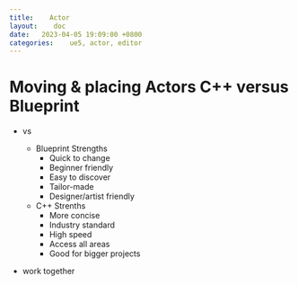 ```yaml
---
title:    Actor
layout:    doc
date:   2023-04-05 19:09:00 +0800
categories:    ue5, actor, editor
---
```


# Moving & placing Actors  C++ versus Blueprint

- vs
	- Blueprint Strengths
		- Quick to change
		- Beginner friendly
		- Easy to discover
		- Tailor-made
		- Designer/artist friendly
	- C++ Strenths
		- More concise
		- Industry standard
		- High speed
		- Access all areas
		- Good for bigger projects

- work together